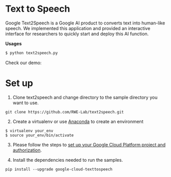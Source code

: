 # Text to Speech

Google Text2Speech is a Google AI product to converts text into human-like speech. We implemented this application and provided an interactive interface for researchers to quickly start and deploy this AI function.

**Usages**
```python
$ python text2speech.py
```
Check our demo:

# Set up

1. Clone text2speech and change directory to the sample directory you want to use.
```
git clone https://github.com/RWE-Lab/text2speech.git
```

2. Create a virtualenv or use [Anaconda](https://www.anaconda.com) to create an environment 
```
$ virtualenv your_env
$ source your_env/bin/activate
```

3. Please follow the steps to [set up your Google Cloud Platform project and authorization](https://cloud.google.com/text-to-speech/).

4. Install the dependencies needed to run the samples.
```
pip install --upgrade google-cloud-texttospeech
```





